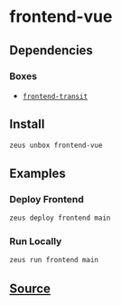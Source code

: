 
frontend-vue 
====================




## Dependencies
### Boxes
* [`frontend-transit`](frontend-transit.md)




## Install
```bash
zeus unbox frontend-vue
```
## Examples
### Deploy Frontend 
```bash
zeus deploy frontend main
```
### Run Locally 
```bash
zeus run frontend main
```










## [Source](https://github.com/liquidapps-io/zeus-sdk/tree/master/boxes/groups/frontends/frontend-vue)
